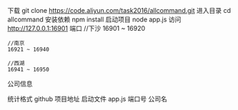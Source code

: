 下载
 git clone https://code.aliyun.com/task2016/allcommand.git
进入目录
 cd allcommand
安装依赖
 npm install
启动项目
 node app.js
访问
 http://127.0.0.1:16901
端口
    //下沙
    16901 ~ 16920

    //南京
    16921 ~ 16940

    //西湖
    16941 ~ 16950
公司信息
<title>项目名 - 杭州瑞烁网络科技股份有限公司</title>
<meta name="keywords" content="杭州瑞烁网络科技股份有限公司"/>
<meta name="description" content="杭州瑞栎网络科技有限公司成立于2015年是一家专注于专业市场电子商务公司
杭州瑞栎网络科技有限公司成立于2015年， 公司主要经营教育软件 多媒体技术 游戏软件 计算机数据处理技术 计算机系统集成 教育信息咨询，公司秉承与客户共赢理念，为企业提供高效、务实的互联网营销服务，在专业市场的电子商务建设领域具有独特优势和丰富经验。"/>
<title>项目名 - 杭州摆摆网络科技有限公司</title>
<meta name="keywords" content="杭州摆摆网络科技有限公司"/>
<meta name="description" content="杭州摆摆网络科技有限公司是一家互联网制作及设计的现代设计公司
摆摆网络将市场定位于以企业互联网电子商务平台及企业信息化建设为基点，提供全方位的设计与应用方案。以网站建设及网络营销整合作为其主打服务产品之外，摆摆网络的服务范围包括软件开发、平面设计、界面设计、网页设计等多方位优质服务。 "/>
统计格式
github 项目地址
启动文件 app.js
端口号
公司名